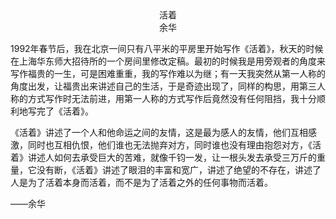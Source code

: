 <center>活着</center>

<center>余华</center>

1992年春节后，我在北京一间只有八平米的平房里开始写作《活着》，秋天的时候在上海华东师大招待所的一个房间里修改定稿。最初的时候我是用旁观者的角度来写作福贵的一生，可是困难重重，我的写作难以为继；有一天我突然从第一人称的角度出发，让福贵出来讲述自己的生活，于是奇迹出现了，同样的构思，用第三人称的方式写作时无法前进，用第一人称的方式写作后竟然没有任何阻挡，我十分顺利地写完了《活着》。

《活着》讲述了一个人和他命运之间的友情，这是最为感人的友情，他们互相感激，同时也互相仇恨，他们谁也无法抛弃对方，同时谁也没有理由抱怨对方，《活着》讲述人如何去承受巨大的苦难，就像千钧一发，让一根头发去承受三万斤的重量，它没有断，《活着》讲述了眼泪的丰富和宽广，讲述了绝望的不存在，讲述了人是为了活着本身而活着，而不是为了活着之外的任何事物而活着。

——余华
